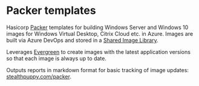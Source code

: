 # Packer templates

Hasicorp [Packer](https://www.packer.io/) templates for building Windows Server and Windows 10 images for Windows Virtual Desktop, Citrix Cloud etc. in Azure. Images are built via Azure DevOps and stored in a [Shared Image Library](https://docs.microsoft.com/en-us/azure/virtual-machines/shared-image-galleries).

Leverages [Evergreen](https://stealthpuppy.com/evergreen) to create images with the latest application versions so that each image is always up to date.

Outputs reports in markdown format for basic tracking of image updates: [stealthpuppy.com/packer](https://stealthpuppy.com/packer).
